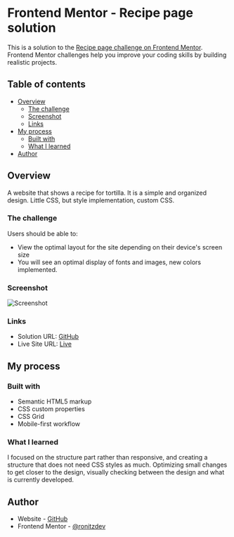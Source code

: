 # Frontend Mentor - Recipe page solution

This is a solution to the [Recipe page challenge on Frontend Mentor](https://www.frontendmentor.io/challenges/recipe-page-KiTsR8QQKm). Frontend Mentor challenges help you improve your coding skills by building realistic projects.

## Table of contents

- [Overview](#overview)
  - [The challenge](#the-challenge)
  - [Screenshot](#screenshot)
  - [Links](#links)
- [My process](#my-process)
  - [Built with](#built-with)
  - [What I learned](#what-i-learned)
- [Author](#author)

## Overview

A website that shows a recipe for tortilla.
It is a simple and organized design.
Little CSS, but style implementation, custom CSS.

### The challenge

Users should be able to:

- View the optimal layout for the site depending on their device's screen size
- You will see an optimal display of fonts and images, new colors implemented.

### Screenshot

![Screenshot](../assets/images/screenshot.png)

### Links

- Solution URL: [GitHub](https://github.com/ronitzdev/recipe-page)
- Live Site URL: [Live](https://recipe-page-ronitzdev.netlify.app/)

## My process

### Built with

- Semantic HTML5 markup
- CSS custom properties
- CSS Grid
- Mobile-first workflow

### What I learned

I focused on the structure part rather than responsive, and creating a structure that does not need CSS styles as much.
Optimizing small changes to get closer to the design, visually checking between the design and what is currently developed.

## Author

- Website - [GitHub](https://github.com/ronitzdev)
- Frontend Mentor - [@ronitzdev](https://www.frontendmentor.io/profile/ronitzdev)
